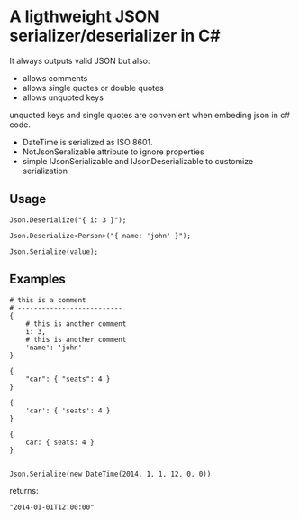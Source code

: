A ligthweight JSON serializer/deserializer in C#
================================================

It always outputs valid JSON but also:

  * allows comments
  * allows single quotes or double quotes
  * allows unquoted keys

unquoted keys and single quotes are convenient when embeding json in c# code.

  * DateTime is serialized as ISO 8601.
  * NotJsonSeralizable attribute to ignore properties
  * simple IJsonSerializable and IJsonDeserializable to customize serialization


Usage
-----

	Json.Deserialize("{ i: 3 }");

	Json.Deserialize<Person>("{ name: 'john' }");

	Json.Serialize(value);


Examples
--------

	# this is a comment
	# --------------------------
	{ 
		# this is another comment
		i: 3,
		# this is another comment
		'name': 'john'
	}

	{ 
		"car": { "seats": 4 } 
	}

	{ 
		'car': { 'seats': 4 } 
	}

	{ 
		car: { seats: 4 } 
	}


	Json.Serialize(new DateTime(2014, 1, 1, 12, 0, 0))

returns:

	"2014-01-01T12:00:00"




